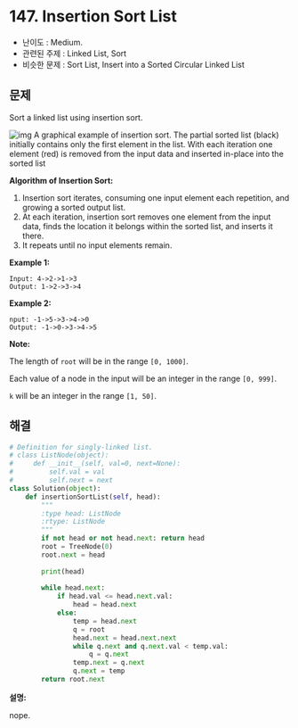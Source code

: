 # 147. Insertion Sort List

- 난이도 : Medium.
- 관련된 주제 : Linked List, Sort
- 비슷한 문제 : Sort List, Insert into a Sorted Circular Linked List

## 문제

Sort a linked list using insertion sort.



![img](https://upload.wikimedia.org/wikipedia/commons/0/0f/Insertion-sort-example-300px.gif)
A graphical example of insertion sort. The partial sorted list (black) initially contains only the first element in the list.
With each iteration one element (red) is removed from the input data and inserted in-place into the sorted list

**Algorithm of Insertion Sort:**

1. Insertion sort iterates, consuming one input element each repetition, and growing a sorted output list.
2. At each iteration, insertion sort removes one element from the input data, finds the location it belongs within the sorted list, and inserts it there.
3. It repeats until no input elements remain.

**Example 1:**

```
Input: 4->2->1->3
Output: 1->2->3->4
```

**Example 2:**

```
nput: -1->5->3->4->0
Output: -1->0->3->4->5
```

**Note:**

The length of `root` will be in the range `[0, 1000]`.

Each value of a node in the input will be an integer in the range `[0, 999]`.

`k` will be an integer in the range `[1, 50]`.

## 해결

```python
# Definition for singly-linked list.
# class ListNode(object):
#     def __init__(self, val=0, next=None):
#         self.val = val
#         self.next = next
class Solution(object):
    def insertionSortList(self, head):
        """
        :type head: ListNode
        :rtype: ListNode
        """
        if not head or not head.next: return head
        root = TreeNode(0)
        root.next = head
        
        print(head)
        
        while head.next:
            if head.val <= head.next.val:
                head = head.next
            else:
                temp = head.next
                q = root
                head.next = head.next.next
                while q.next and q.next.val < temp.val:
                    q = q.next
                temp.next = q.next
                q.next = temp
        return root.next

```

**설명:**

nope.